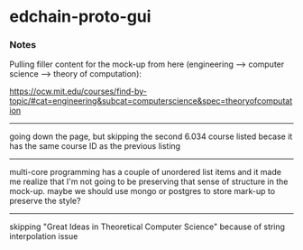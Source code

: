 # edchain-proto-gui

### Notes

Pulling filler content for the mock-up from here (engineering --> computer science --> theory of computation):

https://ocw.mit.edu/courses/find-by-topic/#cat=engineering&subcat=computerscience&spec=theoryofcomputation

---

going down the page, but skipping the second 6.034 course listed becase it has the same course ID as the previous listing

---

multi-core programming has a couple of unordered list items and it made me realize that I'm not going to be preserving that sense of structure in the mock-up. maybe we should use mongo or postgres to store mark-up to preserve the style?

---

skipping "Great Ideas in Theoretical Computer Science" because of string interpolation issue

